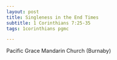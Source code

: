 ```yaml
---
layout: post
title: Singleness in the End Times
subtitle: 1 Corinthians 7:25-35
tags: 1corinthians pgmc

---
```

Pacific Grace Mandarin Church (Burnaby)

